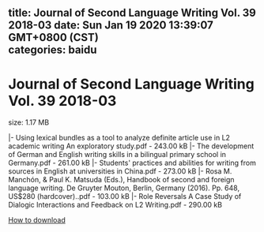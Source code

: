 
title: Journal of Second Language Writing Vol. 39 2018-03
date: Sun Jan 19 2020 13:39:07 GMT+0800 (CST)    
categories: baidu
---

# Journal of Second Language Writing Vol. 39 2018-03
size: 1.17 MB
 
 
|- Using lexical bundles as a tool to analyze definite article use in L2 academic writing An exploratory study.pdf - 243.00 kB
|- The development of German and English writing skills in a bilingual primary school in Germany.pdf - 261.00 kB
|- Students' practices and abilities for writing from sources in English at universities in China.pdf - 273.00 kB
|- Rosa M. Manchón, & Paul K. Matsuda (Eds.), Handbook of second and foreign language writing. De Gruyter Mouton, Berlin, Germany (2016). Pp. 648, US$280 (hardcover)..pdf - 103.00 kB
|- Role Reversals A Case Study of Dialogic Interactions and Feedback on L2 Writing.pdf - 290.00 kB

[How to download](https://bpcam.bemobtrk.com/go/2ceec3aa-1ca2-46d6-b9ff-aaa5c184517c?jno=1485)